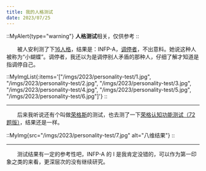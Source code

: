 ```yaml
---
title: 我的人格测试
date: 2023/07/25
---
```


::MyAlert{type="warning"}
**人格测试**相关，仅供参考
::

　　被人安利测了下[16人格](https://www.16personalities.com/ch/%E4%BA%BA%E6%A0%BC%E6%B5%8B%E8%AF%95)，结果是：INFP-A，[调停者](https://www.16personalities.com/ch/infp-%E4%BA%BA%E6%A0%BC)，不出意料。她说这种人被称为“小蝴蝶”。调停者，我还以为是调停别人矛盾的那种人，仔细了解才知道是指调停自己。

::MyImgList{:items='["/imgs/2023/personality-test/1.jpg", "/imgs/2023/personality-test/2.jpg", "/imgs/2023/personality-test/3.jpg", "/imgs/2023/personality-test/4.jpg", "/imgs/2023/personality-test/5.jpg", "/imgs/2023/personality-test/6.jpg"]'}
::

***

　　后来我听说还有个叫做[荣格斯](https://www.jungus.cn/)的测试，也去测了一下[荣格认知功能测试（72题版）](https://www.jungus.cn/zh-hans/test/)，结果还是一样。

::MyImg{src="/imgs/2023/personality-test/7.jpg" alt="八维结果"}
::

***

　　测试结果有一定的参考性吧，INFP-A 的 I 是我肯定没错的，可以作为第一印象之类的来看，更深层次的没有继续研究。